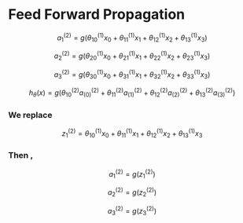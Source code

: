 # Feed Forward Propagation




$$
a^{(2)}_1 = g( \theta^{(1)}_{10} x_0  + \theta^{(1)}_{11} x_1 + \theta^{(1)}_{12} x_2 + \theta^{(1)}_{13} x_3)
$$

$$
a^{(2)}_2 = g( \theta^{(1)}_{20} x_0  + \theta^{(1)}_{21} x_1 + \theta^{(1)}_{22} x_2 + \theta^{(1)}_{23} x_3)
$$

$$
a^{(2)}_3 = g( \theta^{(1)}_{30} x_0  + \theta^{(1)}_{31} x_1 + \theta^{(1)}_{32} x_2 + \theta^{(1)}_{33} x_3)
$$

$$
h_{\theta}(x) = g( \theta_{10}^{(2)} a_{(0)}^{(2)} + \theta_{11}^{(2)} a_{(1)}^{(2)} + \theta_{12}^{(2)} a_{(2)}^{(2)} + \theta_{13}^{(2)} a_{(3)}^{(2)} )
$$



### We replace  

$$
z^{(2)}_1 = \theta^{(1)}_{10} x_0  + \theta^{(1)}_{11} x_1 + \theta^{(1)}_{12} x_2 + \theta^{(1)}_{13} x_3
$$



### Then ,

$$
a_1^{(2)} = g(z_1^{(2)})
$$

$$
a_2^{(2)} = g(z_2^{(2)})
$$

$$
a_3^{(2)} = g(z_3^{(2)})
$$



